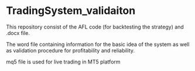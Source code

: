 # TradingSystem_validaiton

This repository consist of the AFL code (for backtesting the strategy) and .docx file.

The word file containing information for the basic idea of the system as well as validation procedure for profitability and reliability.

mq5 file is used for live trading in MT5 platform
